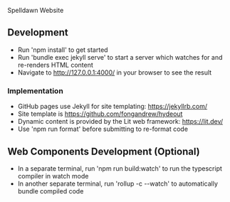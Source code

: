 Spelldawn Website

## Development

- Run 'npm install' to get started
- Run 'bundle exec jekyll serve' to start a server which watches for and
  re-renders HTML content
- Navigate to http://127.0.0.1:4000/ in your browser to see the result

### Implementation
- GitHub pages use Jekyll for site templating: https://jekyllrb.com/
- Site template is https://github.com/fongandrew/hydeout
- Dynamic content is provided by the Lit web framework: https://lit.dev/
- Use 'npm run format' before submitting to re-format code

## Web Components Development (Optional)

- In a separate terminal, run 'npm run build:watch' to run the typescript compiler in watch mode
- In another separate terminal, run 'rollup -c --watch' to automatically bundle compiled code
